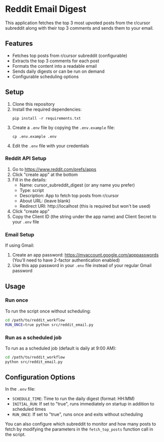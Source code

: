 # Reddit Email Digest

This application fetches the top 3 most upvoted posts from the r/cursor subreddit along with their top 3 comments and sends them to your email.

## Features

- Fetches top posts from r/cursor subreddit (configurable)
- Extracts the top 3 comments for each post
- Formats the content into a readable email
- Sends daily digests or can be run on demand
- Configurable scheduling options

## Setup

1. Clone this repository
2. Install the required dependencies:
   ```
   pip install -r requirements.txt
   ```
3. Create a `.env` file by copying the `.env.example` file:
   ```
   cp .env.example .env
   ```
4. Edit the `.env` file with your credentials

### Reddit API Setup

1. Go to https://www.reddit.com/prefs/apps
2. Click "create app" at the bottom
3. Fill in the details:
   - Name: cursor_subreddit_digest (or any name you prefer)
   - Type: script
   - Description: App to fetch top posts from r/cursor
   - About URL: (leave blank)
   - Redirect URI: http://localhost (this is required but won't be used)
4. Click "create app"
5. Copy the Client ID (the string under the app name) and Client Secret to your `.env` file

### Email Setup

If using Gmail:
1. Create an app password: https://myaccount.google.com/apppasswords
   (You'll need to have 2-factor authentication enabled)
2. Use this app password in your `.env` file instead of your regular Gmail password

## Usage

### Run once

To run the script once without scheduling:

```bash
cd /path/to/reddit_workflow
RUN_ONCE=true python src/reddit_email.py
```

### Run as a scheduled job

To run as a scheduled job (default is daily at 9:00 AM):

```bash
cd /path/to/reddit_workflow
python src/reddit_email.py
```

## Configuration Options

In the `.env` file:

- `SCHEDULE_TIME`: Time to run the daily digest (format: HH:MM)
- `INITIAL_RUN`: If set to "true", runs immediately on startup in addition to scheduled times
- `RUN_ONCE`: If set to "true", runs once and exits without scheduling

You can also configure which subreddit to monitor and how many posts to fetch by modifying the parameters in the `fetch_top_posts` function call in the script.
